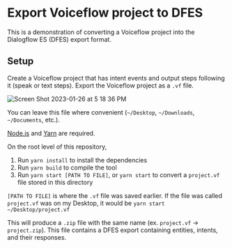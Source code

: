 # Export Voiceflow project to DFES

This is a demonstration of converting a Voiceflow project into the Dialogflow ES (DFES) export format.

## Setup

Create a Voiceflow project that has intent events and output steps following it (speak or text steps).
Export the Voiceflow project as a `.vf` file.

![Screen Shot 2023-01-26 at 5 18 36 PM](https://user-images.githubusercontent.com/5643574/214963509-9c5a9b33-d069-41af-9729-1117ac436a2c.png)

You can leave this file where convenient (`~/Desktop`, `~/Downloads`, `~/Documents`, etc.).

[Node.js](https://nodejs.org/en/) and [Yarn](https://classic.yarnpkg.com/en/docs/install) are required.

On the root level of this repository,

1. Run `yarn install` to install the dependencies
2. Run `yarn build` to compile the tool
3. Run `yarn start [PATH TO FILE]`, or `yarn start` to convert a `project.vf` file stored in this directory

`[PATH TO FILE]` is where the `.vf` file was saved earlier.
If the file was called `project.vf` was on my Desktop, it would be `yarn start ~/Desktop/project.vf`

This will produce a `.zip` file with the same name (ex. `project.vf` -> `project.zip`).
This file contains a DFES export containing entities, intents, and their responses.
